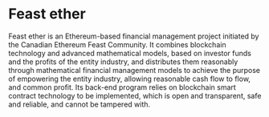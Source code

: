 # Feast ether

Feast ether is an Ethereum-based financial management project initiated by the Canadian Ethereum Feast Community. It combines blockchain technology and advanced mathematical models, based on investor funds and the profits of the entity industry, and distributes them reasonably through mathematical financial management models to achieve the purpose of empowering the entity industry, allowing reasonable cash flow to flow, and common profit. Its back-end program relies on blockchain smart contract technology to be implemented, which is open and transparent, safe and reliable, and cannot be tampered with.
